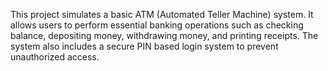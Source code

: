 This project simulates a basic ATM (Automated Teller Machine) system. It allows users to perform essential banking operations such as checking balance, depositing money, withdrawing money, and printing receipts. The system also includes a secure PIN based login system to prevent unauthorized access. 
